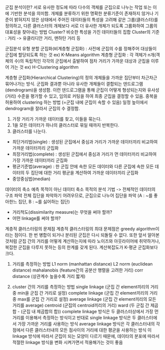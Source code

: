 군집 분석이란?
  서로 유사한 정도에 따라 다수의 객체를 군집으로 나누는 작업 또는 이에 기반한 분석을 의미함.
  개체를 분류하기 위한 명확한 분류기준이 존재하지 않거나 기준이 밝혀지지 않은 상태에서 주어진 데이터들의 특성을 고려해 같은 그룹(클러스터)를 정의하고,
  다른 클러스터의 개체보다 서로 더 유사한 개체가 되도록 그룹화하여 그룹의 대표성을 찾아내는 방법
Cluster? 비슷한 특성을 가진 데이터들의 집합
Cluster의 기준 : 거리 -> 유클리디안 거리, 맨하탄 거리 등

군집분석 유형
  분할 군집화(비계층형 군집화) : 사전에 군집의 수를 정해주어 대상들이 군집에 할당되도록 하는 것 ex) K-Means algorithm
  계층형 군집화 : 각 객체가 n개(객체의 수)의 독립적인 각각의 군집에서 출발하여 점차 거리가 가까운 대상과 군집을 이루어 가는 것 ex) H-Clustering algorithm

계층형 군집화(Hierarchical Clustering)의 정의
개체들을 가까운 집단부터 차근차근 묶어나가는 방식. 군집화 결과뿐 아니라 유사한 개체들이 결합되는 덴드로그램(dendrogram)을 생성함.
이런 덴드로그램을 통해 군집이 어떻게 형성되는지와 유사성(거리) 수준을 평가할 수 있고, 임의로 커팅을 하여 최종 군집을 결정할 수 있음.
중복을 허용하여 clustering 하는 방법 (=군집 내에 군집이 속할 수 있음) 일정 높이에서 dendrogram을 잘라서 군집의 수 결정함.

1. 가장 거리가 가까운 데이터를 찾고, 이들을 묶는다.
2. 1을 모든 데이터가 하나의 클러스터로 묶일 때까지 반복한다.
3. 클러스터를 나눈다.

* 최단거리법(single) : 생성된 군집에서 중심과 거리가 가까운 데이터끼리 비교하여 가까운 데이터끼리 군집화 
* 최장거리법(complete) : 생성된 군집에서 중심과 거리가 먼 데이터끼리 비교하여 가장 가까운 데이터끼리 군집화
* 평균기준법(average) : 한 군집 안에 속한 모든 데이터와 다른 군집에 속한 모든 데이터의 두 집단에 대한 거리 평균을 계산하여 가까운 데이터끼리 군집화
* 중앙중심법(median)

데이터의 축소
  예측 목적이 아닌 데이터 축소 목적의 분석 기법 -> 전체적인 데이터의 구조 파악
  전체 집단을 파악하기 어려우므로, 군집으로 나누어 집단을 파악 (A : ~를 좋아한느 집단, B : ~를 싫어하는 집단)
  
- 거리척도(dissimilarity measure)는 무엇을 써야 할까?
- 어떤 linkage를 써야 할까?

계층적 클러스터링의 문제점
  계층적 클러스터링의 최대 문제점은 greedy algorithm이라는 점이다. 한 번 병합이 되거나 분리된 군집은 다시 되돌릴 수 없다.
  또한 앞서 알아본 것처럼 군집 간의 거리를 어떻게 계산하는지에 따라 노이즈와 아웃라이어에 취약하거나, 복잡한 군집을 다루지 못하는 등의 한계를 갖게 된다.
  계산복잡도가 K-평균 군집화보다 크다.

1. 거리를 측정하는 방법
L1 norm (manhattan distance)
L2 norm (euclidean distance)
mahalanobis (feature간의 공분산 행렬을 고려한 거리)
corr distance (상관계수 높을수록 거리 짧게)

2. cluster 간의 거리를 측정하는 방법
single linkage (군집 간 element끼리의 거리 중 min을 군집 간 거리로 설정)
complete linkage (군집 간 element끼리의 거리 중 max를 군집 간 거리로 설정)
average linkage (군집 간 element끼리의 모든 거리를 average)
centroid (군집의 centroid끼리의 거리)
ward (두 군집 간 제곱합 - (군집 내 제곱합의 합))
complete linkage 방식은 두 클러스터상에서 가장 먼 거리를 이용해서 측정하는 방식이고 반대로  single linkage 방식은 두 클러스터에서 가장 가까운 거리를 사용하는 방식
average linkage 방식은 각 클러스터내의 각 점에서 다른 클러스터내의 모든 점사이의 거리에 대한 평균을 사용하는 방식
이 linkage 방식에 따라서 군집이 되는 모양이 다르기 때문에, 데이타의 분포에 따라서 적절한 linkage  방식을 변화 시켜가면서 적용해가는 것이 좋음
